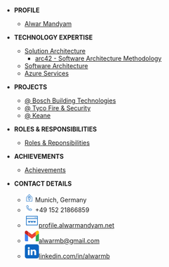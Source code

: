 <!-- docs/_sidebar.md -->

- **PROFILE**
  - [Alwar Mandyam](alwar-mandyam.md)

- **TECHNOLOGY EXPERTISE**
  - [Solution Architecture](solution-architecture.md)
    - [arc42 - Software Architecture Methodology](arc42-methodology.md)
  - [Software Architecture](software-architecture.md)
  - [Azure Services](azure-services.md)
  <!-- - [Software Development](software-development.md) -->

- **PROJECTS**
  - [@ Bosch Building Technologies](projects-at-bosch.md)
  - [@ Tyco Fire & Security](projects-at-tyco.md)
  - [@ Keane](projects-at-keane.md)

- **ROLES & RESPONSIBILITIES**
  - [Roles & Reponsibilities](roles-and-responsibilities.md)

- **ACHIEVEMENTS**
  - [Achievements](achievements.md)

- **CONTACT DETAILS**
  - <img src="./_images/icons/home-locator-blue.svg" width="20"> Munich, Germany
  - <img src="./_images/icons/call-blue.svg" width="20"> +49 152 21866859
  - [![Website](./_images/icons/website-blue-16.svg)profile.alwarmandyam.net](https://profile.alwarmandyam.net/)
  - [![Email](./_images/icons/gmail-16.svg)alwarmb@gmail.com](mailto:alwarmb@gmail.com)
  - [![LinkedIn](./_images/icons/linkedin-16.svg)linkedin.com/in/alwarmb](https://www.linkedin.com/in/alwarmb/)